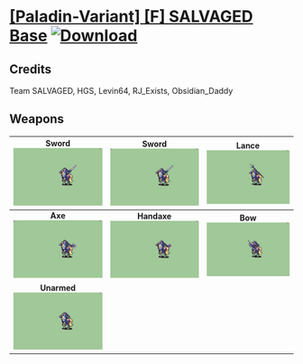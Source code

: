 # [\[Paladin-Variant\] \[F\] SALVAGED Base](./) [![Download](https://img.shields.io/badge/Download-%5BPaladin--Variant%5D%20%5BF%5D%20SALVAGED%20Base-red)](https://minhaskamal.github.io/DownGit/#/home?url=https://github.com/Klokinator/FE-Repo/tree/main/Battle%20Animations/Mounted%20-%20Cavs,%20Paladins,%20Rangers/%5BPaladin-Variant%5D%20%5BF%5D%20SALVAGED%20Base)
## Credits

Team SALVAGED, HGS, Levin64, RJ_Exists, Obsidian_Daddy

## Weapons

| <b>Sword</b><br/><img alt="Sword animation" src="./1.%20Sword%20(RJ_Exists)/Sword.gif"/> | <b>Sword</b><br/><img alt="Sword animation" src="./1.%20Sword%20%7BLevin64%7D/Sword.gif"/> | <b>Lance</b><br/><img alt="Lance animation" src="./2.%20Lance/Lance.gif"/> |
| :---: | :---: | :---: |
| <b>Axe</b><br/><img alt="Axe animation" src="./3.%20Axe%20%7BLevin64%7D/Axe.gif"/> | <b>Handaxe</b><br/><img alt="Handaxe animation" src="./4.%20Handaxe%20%7BLevin64%7D/Handaxe.gif"/> | <b>Bow</b><br/><img alt="Bow animation" src="./5.%20Bow%20(RJ_Exists,%20Obsidian_Daddy)/Bow.gif"/> |
| <b>Unarmed</b><br/><img alt="Unarmed animation" src="./8.%20Unarmed/Unarmed.gif"/> |
